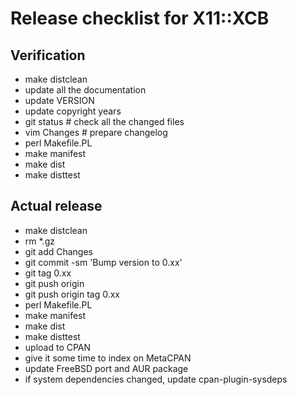 # Release checklist for X11::XCB

## Verification

- make distclean
- update all the documentation
- update VERSION
- update copyright years
- git status            # check all the changed files
- vim Changes           # prepare changelog
- perl Makefile.PL
- make manifest
- make dist
- make disttest

## Actual release

- make distclean
- rm \*.gz
- git add Changes
- git commit -sm 'Bump version to 0.xx'
- git tag 0.xx
- git push origin
- git push origin tag 0.xx
- perl Makefile.PL
- make manifest
- make dist
- make disttest
- upload to CPAN
- give it some time to index on MetaCPAN
- update FreeBSD port and AUR package
- if system dependencies changed, update cpan-plugin-sysdeps
